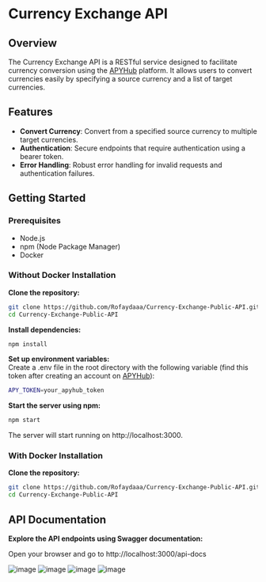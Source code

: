 # Currency Exchange API

## Overview
The Currency Exchange API is a RESTful service designed to facilitate currency conversion using the [APYHub](https://apyhub.com/utility/currency-conversion-multiple?ref=public_apis) platform. It allows users to convert currencies easily by specifying a source currency and a list of target currencies.

## Features

- **Convert Currency**: Convert from a specified source currency to multiple target currencies.
- **Authentication**: Secure endpoints that require authentication using a bearer token.
- **Error Handling**: Robust error handling for invalid requests and authentication failures.

## Getting Started
### Prerequisites
- Node.js
- npm (Node Package Manager)
- Docker

### Without Docker Installation
**Clone the repository:**

```bash
git clone https://github.com/Rofaydaaa/Currency-Exchange-Public-API.git
cd Currency-Exchange-Public-API
```

**Install dependencies:**
```bash
npm install
```

**Set up environment variables:**<br>
Create a .env file in the root directory with the following variable (find this token after creating an account on [APYHub](https://apyhub.com/utility/currency-conversion-multiple?ref=public_apis)):
```bash
APY_TOKEN=your_apyhub_token
```
**Start the server using npm:**

```bash
npm start
```
The server will start running on http://localhost:3000.

### With Docker Installation
**Clone the repository:**

```bash
git clone https://github.com/Rofaydaaa/Currency-Exchange-Public-API.git
cd Currency-Exchange-Public-API
```

## API Documentation
**Explore the API endpoints using Swagger documentation:**

Open your browser and go to http://localhost:3000/api-docs

![image](https://github.com/Rofaydaaa/Currency-Exchange-Public-API/assets/125312170/b71aa8c6-68b9-4b8b-817b-d4353b3c8968)
![image](https://github.com/Rofaydaaa/Currency-Exchange-Public-API/assets/125312170/ce9612ea-1035-4e75-950a-e68fdf657d89)
![image](https://github.com/Rofaydaaa/Currency-Exchange-Public-API/assets/125312170/5286bc00-24b6-4a04-a365-e67d96099f8f)
![image](https://github.com/Rofaydaaa/Currency-Exchange-Public-API/assets/125312170/eeb45169-3503-464b-96bf-47dc336513ff)



